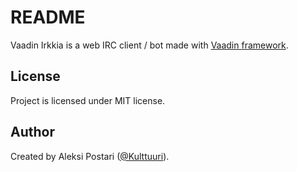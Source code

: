 # README #

Vaadin Irkkia is a web IRC client / bot made with [Vaadin framework](https://vaadin.com/home).

## License ##

Project is licensed under MIT license.

## Author ##

Created by Aleksi Postari ([@Kulttuuri](https://twitter.com/Kulttuuri)).